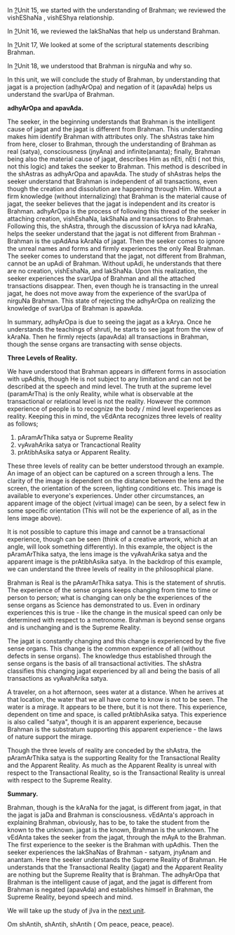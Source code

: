<p>In <span class="createlink"><a href="/cgi-bin/ikiwiki.cgi?page=ramakrishna%2Funit_15&amp;from=kramakrishna%2Funit_19&amp;do=create" rel="nofollow">?</a>Unit 15</span>, we started with the understanding of Brahman; we reviewed the vishEShaNa , vishEShya relationship.</p>

<p>In <span class="createlink"><a href="/cgi-bin/ikiwiki.cgi?page=ramakrishna%2Funit_16&amp;from=kramakrishna%2Funit_19&amp;do=create" rel="nofollow">?</a>Unit 16</span>, we reviewed the lakShaNas that help us understand Brahman.</p>

<p>In <span class="createlink"><a href="/cgi-bin/ikiwiki.cgi?page=ramakrishna%2Funit_17&amp;from=kramakrishna%2Funit_19&amp;do=create" rel="nofollow">?</a>Unit 17</span>, We looked at some of the scriptural statements describing<br />
Brahman.</p>

<p>In <span class="createlink"><a href="/cgi-bin/ikiwiki.cgi?page=ramakrishna%2Funit_18&amp;from=kramakrishna%2Funit_19&amp;do=create" rel="nofollow">?</a>Unit 18</span>, we understood that Brahman is nirguNa and why so.</p>

<p>In this unit, we will conclude the study of Brahman, by understanding that jagat is a projection (adhyArOpa) and negation of it (apavAda) helps us understand the svarUpa of Brahman.</p>

<p><strong>adhyArOpa and apavAda.</strong></p>

<p>The seeker, in the beginning understands that Brahman is the intelligent cause of jagat and the jagat is different from Brahman. This understanding makes him identify Brahman with attributes only. The shAstras take him from here, closer to Brahman, through the understanding of Brahman as real (satya), consciousness (jnyAna) and infinite(ananta); finally, Brahman being also the material cause of jagat, describes Him as nEti, nEti ( not this, not this logic) and takes the seeker to Brahman. This method is described in the shAstras as adhyArOpa and apavAda. The study of shAstras helps the seeker understand that Brahman is independent of all transactions, even though the creation and dissolution are happening through Him. Without a firm knowledge (without internalizing) that Brahman is the material cause of jagat, the seeker believes that the jagat is independent and its creator is Brahman. adhyArOpa is the process of following this thread of the seeker in attaching creation, vishEshaNa, lakShaNa and transactions to Brahman. Following this, the shAstra, through the discussion of kArya nad kAraNa, helps the seeker understand that the jagat is not different from Brahman  - Brahman is the upAdAna kAraNa of jagat. Then the seeker comes to ignore the unreal names and forms and firmly experiences the only Real Brahman. The seeker comes to understand that the jagat, not different from Brahman, cannot be an upAdi of Brahman. Without upAdi, he understands that there are no creation, vishEshaNa, and lakShaNa. Upon this realization, the seeker experiences the svarUpa of Brahman and all the attached transactions disappear. Then, even though he is transacting in the unreal jagat, he does not move away from the experience of the svarUpa of nirguNa Brahman. This state of rejecting the adhyArOpa on realizing the knowledge of svarUpa of Brahman is apavAda.</p>

<p>In summary, adhyArOpa is due to seeing the jagat as a kArya. Once he understands the teachings of shruti, he starts to see jagat from the view of kAraNa. Then he firmly rejects (apavAda) all transactions in Brahman, though the sense organs are transacting with sense objects.</p>

<p><strong>Three Levels of Reality.</strong></p>

<p>We have understood that Brahman appears in different forms in association with upAdhis, though He is not subject to any limitation and can not be described at the speech and mind level. The truth at the supreme level (paramArTha) is the only Reality, while what is observable at the transactional or relational level is not the reality. However the common experience of people is to recognize the body / mind level experiences as reality. Keeping this in mind, the vEdAnta recognizes three levels of reality as follows;</p>

<ol>
<li> pAramArThika satya or Supreme Reality</li>
<li> vyAvahArika satya or Trancactional Reality</li>
<li> prAtibhAsika satya or Apparent Reality.</li>
</ol>

<p>These three levels of reality can be better understood through an example. An image of an object can be captured on a screen through a lens. The clarity of the image is dependent on the distance between the lens and the screen, the orientation of the screen, lighting conditions etc. This image is available to everyone&#39;s experiences. Under other circumstances, an apparent image of the object (virtual image) can be seen, by a select few in some specific orientation (This will not be the experience of all, as in the lens image above).</p>

<p>It is not possible to capture this image and cannot be a transactional experience, though can be seen (think of a creative artwork, which at an angle, will look something differently). In this example, the object is the pAramArThika satya, the lens image is the vyAvahArika satya and the apparent image is the prAtibhAsika satya. In the backdrop of this example, we can understand the three levels of reality in the philosophical plane.</p>

<p>Brahman is Real is the pAramArThika satya. This is the statement of shrutis. The experience of the sense organs keeps changing from time to time or person to person; what is changing can only be the experiences of the sense organs as Science has demonstrated to us. Even in ordinary experiences this is true - like the change in the musical speed can only be determined with respect to a metronome. Brahman is beyond sense organs and is unchanging and is the Supreme Reality.</p>

<p>The jagat is constantly changing and this change is experienced by the five sense organs. This change is the common experience of all (without defects in sense organs). The knowledge thus established through the sense organs is the basis of all transactional activities. The shAstra classifies this changing jagat experienced by all and being the basis of all transactions as vyAvahArika satya.</p>

<p>A traveler, on a hot afternoon, sees water at a distance. When he arrives at that location, the water that we all have come to know is not to be seen. The water is a mirage. It appears to be there, but it is not there. This experience, dependent on time and space, is called prAtibhAsika satya. This experience is also called "satya", though it is an apparent experience, because Brahman is the substratum supporting this apparent experience - the laws of nature support the mirage.</p>

<p>Though the three levels of reality are conceded by the shAstra, the pAramArThika satya is the supporting Reality for the Transactional Reality and the Apparent Reality. As much as the Apparent Reality is unreal with respect to the Transactional Reality, so is the Transactional Reality is unreal with respect to the Supreme Reality.</p>

<p><strong>Summary.</strong></p>

<p>Brahman, though is the kAraNa for the jagat, is different from jagat, in that the jagat is jaDa and Brahman is consciousness. vEdAnta&#39;s approach in explaining Brahman, obviously, has to be, to take the student from the known to the unknown. jagat is the known, Brahman is the unknown. The vEdAnta takes the seeker from the jagat, through the mAyA to the Brahman. The first experience to the seeker is the Brahman with upAdhis. Then the seeker experiences the lakShaNas of Brahman - satyam, jnyAnam and anantam. Here the seeker understands the Supreme Reality of Brahman.  He understands that the Transactional Reality (jagat) and the Apparent Reality are nothing but the Supreme Reality that is Brahman. The adhyArOpa that Brahman is the intelligent cause of jagat, and the jagat is different from Brahman is negated (apavAda) and establishes himself in Brahman, the Supreme Reality, beyond speech and mind.</p>

<p>We will take up the study of jIva in the <a href="./unit_20.html">next unit</a>.</p>

<p>Om shAntih, shAntih, shAntih ( Om peace, peace, peace).</p>
